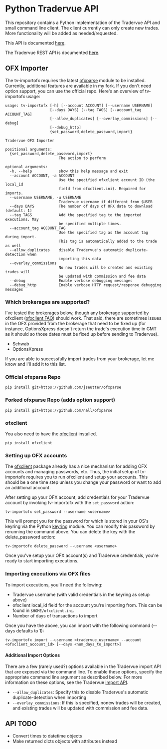 # Python Tradervue API
This repository contains a Python implementation of the Tradervue API and small command line client. The client currently can only create new trades. More functionality will be added as needed/requested.

This API is documented [here](http://nall.github.io/py-tradervue/py-tradervue.html).

The Tradervue REST API is documented [here](https://github.com/tradervue/api-docs). 

## OFX Importer
The tv-importofx requires the latest [ofxparse](https://github.com/jseutter/ofxparse) module to be installed. Currently, additional features are available in my fork. If you don't need option support, you can use the official repo. Here's an overview of tv-importofx usage:

    usage: tv-importofx [-h] [--account ACCOUNT] [--username USERNAME]
                        [--days DAYS] [--tag TAGS] [--account_tag ACCOUNT_TAG]
                        [--allow_duplicates] [--overlay_commissions] [--debug]
                        [--debug_http]
                        {set_password,delete_password,import}
    
    Tradervue OFX Importer
    
    positional arguments:
      {set_password,delete_password,import}
                            The action to perform
    
    optional arguments:
      -h, --help            show this help message and exit
      --account ACCOUNT, -a ACCOUNT
                            Use the specified ofxclient account ID (the local_id
                            field from ofxclient.ini). Required for imports.
      --username USERNAME, -u USERNAME
                            Tradervue username if different from $USER
      --days DAYS           The number of days of OFX data to download (default: 1)
      --tag TAGS            Add the specified tag to the imported executions. May
                            be specified multiple times.
      --account_tag ACCOUNT_TAG
                            Use the specified tag as the account tag during import. 
                            This tag is automatically added to the trade as well
      --allow_duplicates    disable Tradervue's automatic duplicate-detection when
                            importing this data
      --overlay_commissions
                            No new trades will be created and existing trades will
                            be updated with commission and fee data
      --debug               Enable verbose debugging messages
      --debug_http          Enable verbose HTTP request/response debugging messages

### Which brokerages are supported?
I've tested the brokerages below, though any brokerage supported by ofxclient ([ofxclient FAQ](http://captin411.github.io/ofxclient/faq.html)) should work. That said, there are sometimes issues in the OFX provided from the brokerage that need to be fixed up (for instance, OptionsXpress doesn't return the trade's execution time in GMT as it should so those dates must be fixed up before sending to Tradervue). 

   * Schwab
   * OptionsXpress

If you are able to successfully import trades from your brokerage, let me know and I'll add it to this list.

### Official ofxparse Repo

    pip install git+https://github.com/jseutter/ofxparse

### Forked ofxparse Repo (adds option support)

    pip install git+https://github.com/nall/ofxparse

### ofxclient
You also need to have the [ofxclient](https://github.com/captin411/ofxclient) installed.

    pip install ofxclient

### Setting up OFX accounts
The [ofxclient](https://github.com/captin411/ofxclient) package already has a nice mechanism for adding OFX accounts and managing passwords, etc. Thus, the initial setup of tv-importofx requires you to run ofxclient and setup your accounts. This should be a one time step unless you change your password or want to add an additional account.

After setting up your OFX account, add credentials for your Tradervue account by invoking tv-importofx with the `set_password` action:

    tv-importofx set_password --username <username>

This will prompt you for the password for <username> which is stored in your OS's keyring via the Python [keyring](https://github.com/jaraco/keyring) module. You can modify this password by rerunning the command above. You can delete the key with the delete\_password action:

    tv-importofx delete_password --username <username>

Once you've setup your OFX account(s) and Tradervue credentials, you're ready to start importing executions.

### Importing executions via OFX files
To import executions, you'll need the following:

   * Tradervue username (with valid credentials in the keyring as setup above)
   * ofxclient local\_id field for the account you're importing from. This can be found in `$HOME/ofxclient.ini`.
   * Number of days of transactions to import

Once you have the above, you can import with the following command (--days defaults to 1):

    tv-importofx import --username <tradervue_username> --account <ofxclient_account_id> [--days <num_days_to_import>]

#### Additional Import Options
There are a few (rarely used?) options available in the Tradervue import API that are exposed via the command line. To enable these options, specify the appropriate command line argument as described below. For more information on these options, see the Tradervue [import API](https://github.com/tradervue/api-docs/blob/master/imports.md).

   * `--allow_duplicates`: Specify this to disable Tradervue's automatic duplicate-detection when importing 
   * `--overlay_commissions`: If this is specified, nonew trades will be created, and existing trades will be updated with commission and fee data.

## API TODO
   * Convert times to datetime objects
   * Make returned dicts objects with attributes instead
